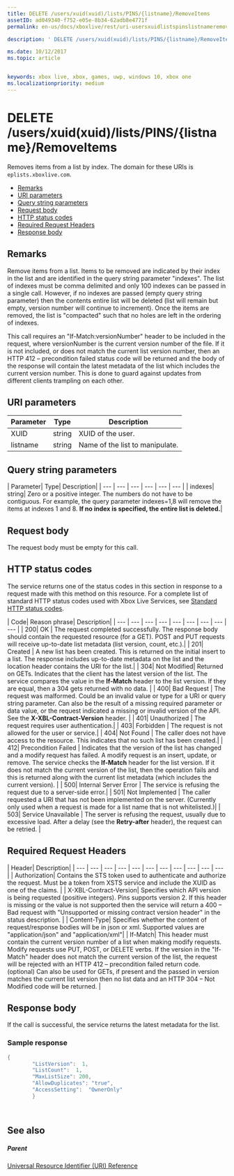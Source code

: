 ```yaml
---
title: DELETE /users/xuid(xuid)/lists/PINS/{listname}/RemoveItems
assetID: ad049340-f752-e05e-8b34-62adb8e4771f
permalink: en-us/docs/xboxlive/rest/uri-usersxuidlistspinslistnameremoveitemsdelete.html

description: ' DELETE /users/xuid(xuid)/lists/PINS/{listname}/RemoveItems'

ms.date: 10/12/2017
ms.topic: article


keywords: xbox live, xbox, games, uwp, windows 10, xbox one
ms.localizationpriority: medium
---
```



# DELETE /users/xuid(xuid)/lists/PINS/{listname}/RemoveItems
Removes items from a list by index. 
The domain for these URIs is `eplists.xboxlive.com`.
 
  * [Remarks](#ID4EV)
  * [URI parameters](#ID4ECB)
  * [Query string parameters](#ID4ELC)
  * [Request body](#ID4END)
  * [HTTP status codes](#ID4EYD)
  * [Required Request Headers](#ID4EOBAC)
  * [Response body](#ID4EEDAC)
 
<a id="ID4EV"></a>

 
## Remarks 
 
Remove items from a list. Items to be removed are indicated by their index in the list and are identified in the query string parameter "indexes". The list of indexes must be comma delimited and only 100 indexes can be passed in a single call. However, if no indexes are passed (empty query string parameter) then the contents entire list will be deleted (list will remain but empty, version number will continue to increment). Once the items are removed, the list is "compacted" such that no holes are left in the ordering of indexes. 
 
This call requires an "If-Match:versionNumber" header to be included in the request, where versionNumber is the current version number of the file. If it is not included, or does not match the current list version number, then an HTTP 412 – precondition failed status code will be returned and the body of the response will contain the latest metadata of the list which includes the current version number. This is done to guard against updates from different clients trampling on each other. 
  
<a id="ID4ECB"></a>

 
## URI parameters 
 
| Parameter| Type| Description| 
| --- | --- | --- | 
| XUID| string| XUID of the user.| 
| listname| string| Name of the list to manipulate.| 
  
<a id="ID4ELC"></a>

 
## Query string parameters 
 
| Parameter| Type| Description| 
| --- | --- | --- | --- | --- | --- | 
| indexes| string| Zero or a positive integer. The numbers do not have to be contiguous. For example, the query parameter indexes=1,8 will remove the items at indexes 1 and 8. <b>If no index is specified, the entire list is deleted.</b>| 
  
<a id="ID4END"></a>

 
## Request body 
 
The request body must be empty for this call.
  
<a id="ID4EYD"></a>

 
## HTTP status codes 
 
The service returns one of the status codes in this section in response to a request made with this method on this resource. For a complete list of standard HTTP status codes used with Xbox Live Services, see [Standard HTTP status codes](../../additional/httpstatuscodes.md).
 
| Code| Reason phrase| Description| 
| --- | --- | --- | --- | --- | --- | --- | --- | --- | 
| 200| OK | The request completed successfully. The response body should contain the requested resource (for a GET). POST and PUT requests will receive up-to-date list metadata (list version, count, etc.).| 
| 201| Created | A new list has been created. This is returned on the initial insert to a list. The response includes up-to-date metadata on the list and the location header contains the URI for the list.| 
| 304| Not Modified| Returned on GETs. Indicates that the client has the latest version of the list. The service compares the value in the <b>If-Match</b> header to the list version. If they are equal, then a 304 gets returned with no data. | 
| 400| Bad Request | The request was malformed. Could be an invalid value or type for a URI or query string parameter. Can also be the result of a missing required parameter or data value, or the request indicated a missing or invalid version of the API. See the <b>X-XBL-Contract-Version</b> header. | 
| 401| Unauthorized | The request requires user authentication.| 
| 403| Forbidden | The request is not allowed for the user or service.| 
| 404| Not Found | The caller does not have access to the resource. This indicates that no such list has been created.| 
| 412| Precondition Failed | Indicates that the version of the list has changed and a modify request has failed. A modify request is an insert, update, or remove. The service checks the <b>If-Match</b> header for the list version. If it does not match the current version of the list, then the operation fails and this is returned along with the current list metadata (which includes the current version). | 
| 500| Internal Server Error | The service is refusing the request due to a server-side error.| 
| 501| Not Implemented | The caller requested a URI that has not been implemented on the server. (Currently only used when a request is made for a list name that is not whitelisted.)| 
| 503| Service Unavailable | The server is refusing the request, usually due to excessive load. After a delay (see the <b>Retry-after</b> header), the request can be retried. | 
  
<a id="ID4EOBAC"></a>

 
## Required Request Headers
 
| Header| Description| 
| --- | --- | --- | --- | --- | --- | --- | --- | --- | --- | --- | 
| Authorization| Contains the STS token used to authenticate and authorize the request. Must be a token from XSTS service and include the XUID as one of the claims. | 
| X-XBL-Contract-Version| Specifies which API version is being requested (positive integers). Pins supports version 2. If this header is missing or the value is not supported then the service will return a 400 – Bad request with "Unsupported or missing contract version header" in the status description. | 
| Content-Type| Specifies whether the content of request/response bodies will be in json or xml. Supported values are "application/json" and "application/xml"| 
| If-Match| This header must contain the current version number of a list when making modify requests. Modify requests use PUT, POST, or DELETE verbs. If the version in the "If-Match" header does not match the current version of the list, the request will be rejected with an HTTP 412 – precondition failed return code. (optional) Can also be used for GETs, if present and the passed in version matches the current list version then no list data and an HTTP 304 – Not Modified code will be returned. | 
  
<a id="ID4EEDAC"></a>

 
## Response body 
 
If the call is successful, the service returns the latest metadata for the list. 
 
<a id="ID4EODAC"></a>

 
### Sample response 
 

```cpp
{
        "ListVersion":  1,
        "ListCount":  1,
        "MaxListSize": 200,
        "AllowDuplicates": "true",
        "AccessSetting":  "OwnerOnly"
        }

      
```

   
<a id="ID4E1DAC"></a>

 
## See also
 
<a id="ID4E3DAC"></a>

 
##### Parent 

[Universal Resource Identifier (URI) Reference](../atoc-xboxlivews-reference-uris.md)

   